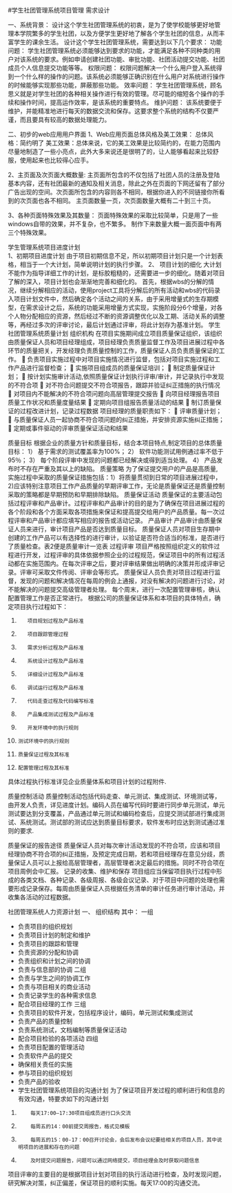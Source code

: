 #学生社团管理系统项目管理
需求设计



一、系统背景：
设计这个学生社团管理系统的初衷，是为了使学校能够更好地管理本学院繁多的学生社团，以及方便学生更好地了解各个学生社团的信息，从而丰富学生的课余生活。
设计这个学生社团管理系统，需要达到以下几个要求：
功能问题：
学生社团管理系统必须能够达到要求的功能，才能满足各种不同种类的用户对该系统的要求。例如申请创建社团功能、审批功能、社团活动提交功能、社团成员个人信息提交功能等等。
权限问题：
权限问题解决一个什么用户登入系统得到一个什么样的操作的问题。该系统必须能够正确识别在什么用户对系统进行操作的时候能够实现那些功能，屏蔽那些功能。
效率问题：
学生社团管理系统，顾名思义就是对学生社团的各种相关操作进行有效的管理。尽可能的缩短各个操作的手续和操作时间，提高运作效率，是该系统的重要特点。
维护问题：
该系统要便于维护，并能精准地进行每天的数据交流和保存。这要求整个系统的结构不仅要严谨，而且要具有较高的数据处理能力。

二、初步的web应用用户界面
1、Web应用页面总体风格及美工效果：
总体风格：简约明了
美工效果：总体来说，它的美工效果是比较简约的，在能力范围内尽量地制造了一些小亮点，此外大多来说还是很明了的，让人能够看起来比较舒服，使用起来也比较得心应手。

2、主页面及次页面大概数量:
主页面所包含的不仅包括了社团人员的注册及登陆基本内容，还有社团最新的通知及相关消息，除此之外在页面的下网还留有了部分广告出现的空间。次页面所包含的内容则各不相同，根据你进入的不同链接你所看到的次页面也各不相同。
主页面数量一页，次页面数量大概有二十到三十页。

3、各种页面特殊效果及其数量：
页面特殊效果的采取比较简单，只是用了一些windows自带的效果，并不复杂，也不繁多。
制作下来数量大概一面页面中有两三个特殊效果。

学生管理系统项目进度计划                                                         
1、初期项目进度计划
  由于项目初期信息不足，所以初期项目计划只是一个计划表格，相当于一个大计划，简单说明计划的执行步骤。
2、	项目计划的细化
大计划不能作为指导详细工作的计划，是标胶粗糙的，还需要进一步的细化。随着对项目了解的深入，项目计划也会渐渐地完善和细化的。
 首先，根据wbs的分解的情况，继续分解相应的活动，使用project工具将分解后的所有活动和wbs的代码录入项目计划文件中，然后确定各个活动之间的关系，由于采用增量式的生存期模型，在需求设计之后，系统的功能采用增量方式实现，实施阶段分6个增量，对各个人物分配相应的资源，然后经过不断的资源调整优化以及工期、活动关系的调整等，再经过多次的评审讨论，最后计划通过评审，将此计划存为基准计划。
学生社团管理系统质量计划
组织机构
在项目实施期间成立项目质量保证组织，该组织由质量保证人员和项目经理组成，项目经理负责质量监督工作及项目进展过程中各环节的质量把关，开发经理负责质量控制的工作，质量保证人员负责质量保证的工作。
        负责项目实施过程中对项目实施情况进行监督，包括对项目实施过程和工作产品进行监督检查；
         实施项目组成员的质量保证培训；
         制定质量保证计划；
         按计划实施审计活动,依照质量保证计划执行评审/审计，并记录执行中发现的不符合项
         对不符合问题提交不符合项报告，跟踪并验证纠正措施的执行情况
         对项目内不能解决的不符合项问题向高层管理提交报告
         向项目经理报告项目质量工作状况和质量度量结果
         定期向项目组报告质量活动的结果
         制订质量保证的过程改进计划，记录过程数据
 项目经理的质量职责如下：
         评审质量计划；
         与质量保证人员一起协商不符合项问题的纠正措施，并安排资源实施纠正措施；
         定期或事件驱动的评审质量保证活动和结果
 
质量目标
根据企业的质量方针和质量目标，结合本项目特点,制定项目的总体质量目标：
1）  基于需求的测试覆盖率为100%；
2）  软件功能测试用例通过率不低于95％；
3）  每个阶段评审中发现的问题都已经解决或得到适当处理。
4）  产品发布时不存在严重及其以上的缺陷。 
质量策略
为了保证提交用户的产品是高质量, 实施过程中采取的质量保证措施包括：1）将质量贯彻到日常的项目进展过程中，2)应该特别注意项目工作产品质量的早期评审工作，无论是质量保证还是质量控制采取的策略都是早期预防和早期排除缺陷。
 质量保证活动
质量保证的主要活动包括过程评审和产品审计。过程评审和产品审计的目的是为了确保在项目进展过程的各个阶段和各个方面采取各项措施来保证和提高提交给用户的产品质量。每一次过程评审和产品审计都应填写相应的报告或活动记录。
 产品审计
产品审计由质量保证人员来进行，审计项目产品是否达到质量目标。
质量保证人员对项目生存期中创建的工作产品可以有选择性的进行审计，以验证是否符合适当的标准，是否进行了质量检查。表2便是质量审计一览表
过程评审
项目严格按照组织定义的软件过程进行开发，过程评审的具体依据参照企业的过程规范，保证项目中的所有过程活动都在实施范围内。在每次评审之后，要对评审结果做出明确的决策并形成评审记录。评审可采取文件传阅、评审会等形式。
质量保证人员负责对项目过程进行监督，发现的问题和解决情况在每周的例会上通报，对没有解决的问题进行讨论，对不能解决的问题提交高级管理者处理。
每个周末，进行一次配置管理审核，确认配置管理工作是否正常进行。
根据公司的质量保证体系和本项目的具体特点，确定项目执行过程如下：
1)        项目规划过程及产品标准	
2)        项目跟踪管理过程
3)        需求分析过程及产品标准
4)        系统设计过程及产品标准	
5)        详细设计过程及产品标准	
6)        调试运行过程及产品标准	
7)        代码走查过程及代码编写标准
8)        产品集成测试过程及产品标准	
9)        开发环境中的执行规则	
10)     测试环境中的执行规则	
11)     质量保证过程及其标准
12)     配置管理过程及其标准
 
具体过程执行标准详见企业质量体系和项目计划的过程附件.
 
质量控制活动
质量控制活动包括代码走查、单元测试、集成测试、环境测试等，由开发人负责，详见进度计划。编码人员在编写代码时要进行同步单元测试，单元测试要达到分支覆盖，产品通过单元测试和编码检查后，应提交测试部进行集成测试、系统测试。测试部的测试应达到质量目标要求，软件发布时应达到测试通过准则的要求.
 
质量保证的报告途径
质量保证人员对每次审计活动发现的不符合项，应该和项目经理协商不符合项的纠正措施，及预定完成日期，若和项目经理存在意见分歧，质量保证人员可以上报给高层管理者，高层管理者决定最后的措施。同时不符合项在项目周例会中汇报。
记录的收集、维护和保存
项目组应当保留项目执行过程中形成的各类文档、各种记录、各级周报、各级会议记录、对于项目中问题的处理也需要形成记录保存。每周由质量保证人员根据任务清单的审计任务进行审计活动，并收集各活动的过程数据。

社团管理系统人力资源计划
一、	组织结构
其中：
一组
-	负责项目的组织规划
-	负责项目计划的制定和维护
-	负责项目的跟踪和管理
-	负责资源的分配和协调
-	负责组织和计划之间的协调
-	负责与信息部的协调
二组
-	负责与学生之间的协调工作
-	负责与项目相关的商业活动
-	负责记录学生的各种需求信息
-	配合项目经理的工作
三组
-	负责项目的软件开发，包括程序设计，编码，单元测试和集成测试
-	负责产品的质量控制
-	负责系统测试，文档编制等质量保证活动
-	配合项目检验的各项活动
四组
- 负责项目配置的管理活动
-	负责软件产品的提交
-	确保相关责任的实施
-	参与项目的组织规划
-	负责产品的验收
-	学生社团管理系统项目的沟通计划
为了保证项目开发过程的顺利进行和信息的有效沟通，特要求如下的沟通计划
1.         每天17:00—17:30项目组成员进行口头交流
2.         每周五的14：00前提交周报告，格式见模板
3.         每周五的15：00-17：00召开讨论会，会后发布会议纪要给相关的项目人员，其中说明项目的进展和存在的问题
4.         及时提交问题报告，问题可以通过网络提交，项目经理会及时获取问题信息

项目评审的主要目的是根据项目计划对项目的执行活动进行检查，及时发现问题，研究解决对策，纠正偏差，保证项目的顺利实施。每天17:00的沟通交流。
